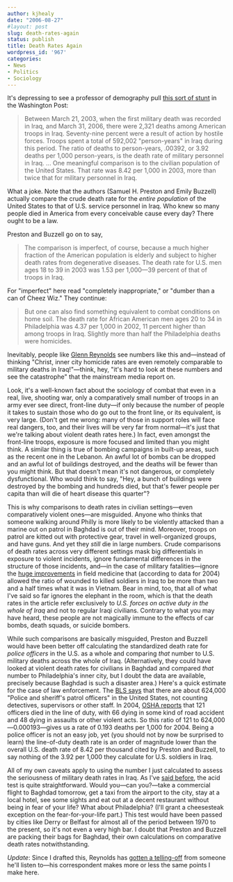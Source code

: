 ```yaml
---
author: kjhealy
date: "2006-08-27"
#layout: post
slug: death-rates-again
status: publish
title: Death Rates Again
wordpress_id: '967'
categories:
- News
- Politics
- Sociology
---
```


It's depressing to see a professor of demography pull [this sort of stunt](http://www.washingtonpost.com/wp-dyn/content/article/2006/08/25/AR2006082500940.html) in the Washington Post:

> Between March 21, 2003, when the first military death was recorded in Iraq, and March 31, 2006, there were 2,321 deaths among American troops in Iraq. Seventy-nine percent were a result of action by hostile forces. Troops spent a total of 592,002 "person-years" in Iraq during this period. The ratio of deaths to person-years, .00392, or 3.92 deaths per 1,000 person-years, is the death rate of military personnel in Iraq. ... One meaningful comparison is to the civilian population of the United States. That rate was 8.42 per 1,000 in 2003, more than twice that for military personnel in Iraq.

What a joke. Note that the authors (Samuel H. Preston and Emily Buzzell) actually compare the crude death rate for the *entire population* of the United States to that of U.S. service personnel in Iraq. Who knew so many people died in America from every conceivable cause every day? There ought to be a law.

Preston and Buzzell go on to say,

> The comparison is imperfect, of course, because a much higher fraction of the American population is elderly and subject to higher death rates from degenerative diseases. The death rate for U.S. men ages 18 to 39 in 2003 was 1.53 per 1,000—39 percent of that of troops in Iraq.

For "imperfect" here read "completely inappropriate," or "dumber than a can of Cheez Wiz." They continue:

> But one can also find something equivalent to combat conditions on home soil. The death rate for African American men ages 20 to 34 in Philadelphia was 4.37 per 1,000 in 2002, 11 percent higher than among troops in Iraq. Slightly more than half the Philadelphia deaths were homicides.

Inevitably, people like [Glenn Reynolds](http://instapundit.com/archives/032197.php) see numbers like this and—instead of thinking "Christ, inner city homicide rates are even remotely comparable to military deaths in Iraq!"—think, hey, "it's hard to look at these numbers and see the catastrophe" that the mainstream media report on.

Look, it's a well-known fact about the sociology of combat that even in a real, live, shooting war, only a comparatively small number of troops in an army ever see direct, front-line duty—if only because the number of people it takes to sustain those who do go out to the front line, or its equivalent, is very large. (Don't get me wrong: many of those in support roles will face real dangers, too, and their lives will be very far from normal—it's just that we're talking about violent death rates here.) In fact, even amongst the front-line troops, exposure is more focused and limited than you might think. A similar thing is true of bombing campaigns in built-up areas, such as the recent one in the Lebanon. An awful lot of bombs can be dropped and an awful lot of buildings destroyed, and the deaths will be fewer than you might think. But that doesn't mean it's not dangerous, or completely dysfunctional. Who would think to say, "Hey, a bunch of buildings were destroyed by the bombing and hundreds died, but that's fewer people per capita than will die of heart disease this quarter"?

This is why comparisons to death rates in civilian settings—even comparatively violent ones—are misguided. Anyone who thinks that someone walking around Philly is more likely to be violently attacked than a marine out on patrol in Baghdad is out of their mind. Moreover, troops on patrol are kitted out with protective gear, travel in well-organized groups, and have guns. And yet they *still* die in large numbers. Crude comparisons of death rates across very different settings mask big differentials in exposure to violent incidents, ignore fundamental differences in the structure of those incidents, and—in the case of military fatalities—ignore the [huge improvements](http://www.washingtonpost.com/ac2/wp-dyn/A18882-2004Nov28?language=printer) in field medicine that (according to data for 2004) allowed the ratio of wounded to killed soldiers in Iraq to be more than two and a half times what it was in Vietnam. Bear in mind, too, that all of what I've said so far ignores the elephant in the room, which is that the death rates in the article refer exclusively to *U.S. forces on active duty in the whole of Iraq* and not to regular Iraqi civilians. Contrary to what you may have heard, these people are not magically immune to the effects of car bombs, death squads, or suicide bombers.

While such comparisons are basically misguided, Preston and Buzzell would have been better off calculating the standardized death rate for *police officers* in the U.S. as a whole and comparing *that* number to U.S. military deaths across the whole of Iraq. (Alternatively, they could have looked at violent death rates for civilians in Baghdad and compared *that* number to Philadelphia's inner city, but I doubt the data are available, precisely because Baghdad is such a disaster area.) Here's a quick estimate for the case of law enforcement. The [BLS says](http://www.bls.gov/news.release/pdf/ocwage.pdf) that there are about 624,000 "Police and sheriff's patrol officers" in the United States, not counting detectives, supervisors or other staff. In 2004, [OSHA reports](http://www.bls.gov/iif/oshwc/cfoi/cftb0200.pdf) that 121 officers died in the line of duty, with 66 dying in some kind of road accident and 48 dying in assaults or other violent acts. So this ratio of 121 to 624,000—0.000193—gives us a rate of 0.193 deaths per 1,000 for 2004. Being a police officer is not an easy job, yet (you should not by now be surprised to learn) the line-of-duty death rate is an order of magnitude lower than the overall U.S. death rate of 8.42 per thousand cited by Preston and Buzzell, to say nothing of the 3.92 per 1,000 they calculate for U.S. soldiers in Iraq.

All of my own caveats apply to using the number I just calculated to assess the seriousness of military death rates in Iraq. As I've [said before](http://crookedtimber.org/2006/05/31/speaking-of-hackery/), the acid test is quite straightforward. Would you—can you?—take a commercial flight to Baghdad tomorrow, get a taxi from the airport to the city, stay at a local hotel, see some sights and eat out at a decent restaurant without being in fear of your life? What about Philadelphia? (I'll grant a cheesesteak exception on the fear-for-your-life part.) This test would have been passed by cities like Derry or Belfast for almost all of the period between 1970 to the present, so it's not even a very high bar. I doubt that Preston and Buzzell are packing their bags for Baghdad, their own calculations on comparative death rates notwithstanding.

*Update*: Since I drafted this, Reynolds has [gotten a telling-off](http://instapundit.com/archives/032203.php) from someone he'll listen to—his correspondent makes more or less the same points I make here.
